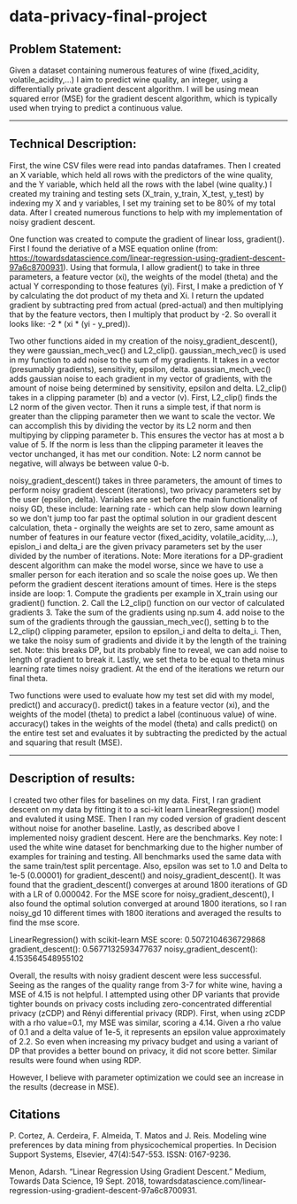 # data-privacy-final-project

## Problem Statement: 

Given a dataset containing numerous features of wine (fixed_acidity, volatile_acidity,...) I aim to predict wine quality, an integer, using a differentially private gradient descent algorithm. I will be using mean squared error (MSE) for the gradient descent algorithm, which is typically used when trying to predict a continuous value. 

---

## Technical Description: 

First, the wine CSV files were read into pandas dataframes. Then I created an X variable, which held all rows with the predictors of the wine quality, and the Y variable, which held all the rows with the label (wine quality.) I created my training and testing sets (X_train, y_train, X_test, y_test) by indexing my X and y variables, I set my training set to be 80% of my total data. After I created numerous functions to help with my implementation of noisy gradient descent. 

One function was created to compute the gradient of linear loss, gradient(). First I found the deriative of a MSE equation online (from: https://towardsdatascience.com/linear-regression-using-gradient-descent-97a6c8700931). Using that formula, I allow gradient() to take in three parameters, a feature vector (xi), the weights of the model (theta) and the actual Y corresponding to those features (yi). First, I make a prediction of Y by calculating the dot product of my theta and Xi. I return the updated gradient by subtracting pred from actual (pred-actual) and then multiplying that by the feature vectors, then I multiply that product by -2. So overall it looks like: -2 * (xi * (yi - y_pred)).

Two other functions aided in my creation of the noisy_gradient_descent(), they were gaussian_mech_vec() and L2_clip(). gaussian_mech_vec() is used in my function to add noise to the sum of my gradients. It takes in a vector (presumably gradients), sensitivity, epsilon, delta. gaussian_mech_vec() adds gaussian noise to each gradient in my vector of gradients, with the amount of noise being determined by sensitivity, epsilon and delta. L2_clip() takes in a clipping parameter (b) and a vector (v). First, L2_clip() finds the L2 norm of the given vector. Then it runs a simple test, if that norm is greater than the clipping parameter then we want to scale the vector. We can accomplish this by dividing the vector by its L2 norm and then multipying by clipping parameter b. This ensures the vector has at most a b value of 5. If the norm is less than the clipping parameter it leaves the vector unchanged, it has met our condition. Note: L2 norm cannot be negative, will always be between value 0-b.

noisy_gradient_descent() takes in three parameters, the amount of times to perform noisy gradient descent (iterations), two privacy parameters set by the user (epsilon, delta). Variables are set before the main functionality of noisy GD, these include: learning rate - which can help slow down learning so we don't jump too far past the optimal solution in our gradient descent calculation, theta - orginally the weights are set to zero, same amount as number of features in our feature vector (fixed_acidity, volatile_acidity,...), epislon_i and delta_i are the given privacy parameters set by the user divided by the number of iterations. Note: More iterations for a DP-gradient descent algorithm can make the model worse, since we have to use a smaller person for each iteration and so scale the noise goes up. We then peform the gradient descent iterations amount of times. Here is the steps inside are loop: 1. Compute the gradients per example in X_train using our gradient() function. 2. Call the L2_clip() function on our vector of calculated gradients 3. Take the sum of the gradients using np.sum 4. add noise to the sum of the gradients through the gaussian_mech_vec(), setting b to the L2_clip() clipping parameter, epsilon to epsilon_i and delta to delta_i. Then, we take the noisy sum of gradients and divide it by the length of the training set. Note: this breaks DP, but its probably fine to reveal, we can add noise to length of gradient to break it. Lastly, we set theta to be equal to theta minus learning rate times noisy gradient. At the end of the iterations we return our final theta. 

Two functions were used to evaluate how my test set did with my model, predict() and accuracy(). predict() takes in a feature vector (xi), and the weights of the model (theta) to predict a label (continuous value) of wine. accuracy() takes in the weights of the model (theta) and calls predict() on the entire test set and evaluates it by subtracting the predicted by the actual and squaring that result (MSE). 

---

## Description of results: 

I created two other files for baselines on my data. First, I ran gradient descent on my data by fitting it to a sci-kit learn LinearRegression() model and evaluted it using MSE. Then I ran my coded version of gradient descent without noise for another baseline. Lastly, as described above I implemented noisy gradient descent. Here are the benchmarks. Key note: I used the white wine dataset for benchmarking due to the higher number of examples for training and testing. All benchmarks used the same data with the same train/test split percentage. Also, epsilon was set to 1.0 and Delta to 1e-5 (0.00001) for gradient_descent() and noisy_gradient_descent().  It was found that the gradient_descent() converges at around 1800 iterations of GD with a LR of 0.000042. For the MSE score for noisy_gradient_descent(), I also found the optimal solution converged at around 1800 iterations, so I ran noisy_gd 10 different times with 1800 iterations and averaged the results to find the mse score.

LinearRegression() with scikit-learn MSE score: 0.5072104636729868
gradient_descent(): 0.5677132593477637
noisy_gradient_descent(): 4.153564548955102

Overall, the results with noisy gradient descent were less successful. Seeing as the ranges of the quality range from 3-7 for white wine, having a MSE of 4.15 is not helpful. I attempted using other DP variants that provide tighter bounds on privacy costs including zero-concentrated differential privacy (zCDP) and Rényi differential privacy (RDP). First, when using zCDP with a rho value=0.1, my MSE was similar, scoring a 4.14. Given a rho value of 0.1 and a delta value of 1e-5, it represents an epsilon value approximately of 2.2. So even when increasing my privacy budget and using a variant of DP that provides a better bound on privacy, it did not score better. Similar results were found when using RDP. 

However, I believe with parameter optimization we could see an increase in the results (decrease in MSE). 

## Citations
 P. Cortez, A. Cerdeira, F. Almeida, T. Matos and J. Reis. 
  Modeling wine preferences by data mining from physicochemical properties.
  In Decision Support Systems, Elsevier, 47(4):547-553. ISSN: 0167-9236.

  Menon, Adarsh. “Linear Regression Using Gradient Descent.” Medium, Towards Data Science, 19 Sept. 2018, towardsdatascience.com/linear-regression-using-gradient-descent-97a6c8700931. 